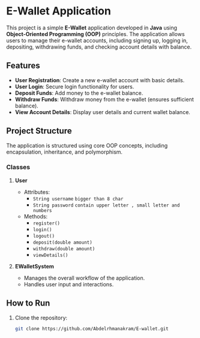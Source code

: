 # E-Wallet Application  

This project is a simple **E-Wallet** application developed in **Java** using **Object-Oriented Programming (OOP)** principles. The application allows users to manage their e-wallet accounts, including signing up, logging in, depositing, withdrawing funds, and checking account details with balance.  

## Features  

- **User Registration**: Create a new e-wallet account with basic details.  
- **User Login**: Secure login functionality for users.  
- **Deposit Funds**: Add money to the e-wallet balance.  
- **Withdraw Funds**: Withdraw money from the e-wallet (ensures sufficient balance).  
- **View Account Details**: Display user details and current wallet balance.  

## Project Structure  

The application is structured using core OOP concepts, including encapsulation, inheritance, and polymorphism.  

### Classes  

1. **User**  
   - Attributes:  
     - `String username`  `bigger than 8 char`
     - `String password`  `contain upper letter , small letter and numbers`    
   - Methods:  
     - `register()`  
     - `login()`
     - `logout()`
     - `deposit(double amount)`  
     - `withdraw(double amount)`  
     - `viewDetails()`  

2. **EWalletSystem**  
   - Manages the overall workflow of the application.  
   - Handles user input and interactions.  

## How to Run  

1. Clone the repository:  
   ```bash  
   git clone https://github.com/Abdelrhmanakram/E-wallet.git  
